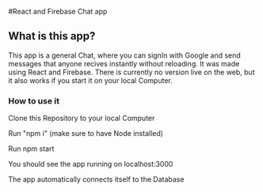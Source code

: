 #React and Firebase Chat app
## What is this app?
This app is a general Chat, where you can signIn with Google and send messages that anyone recives instantly without reloading.
It was made using React and Firebase.
There is currently no version live on the web, but it also works if you start it on your local Computer.

### How to use it
<p> Clone this Repository to your local Computer </p>
<p> Run "npm i" (make sure to have Node installed) </p>
<p> Run npm start </p>
<p> You should see the app running on localhost:3000 </p> 
<p> The app automatically connects itself to the Database </p>
